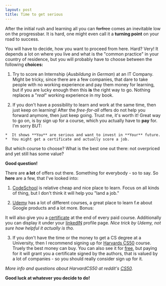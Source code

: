 ```yaml
---
layout: post
title: Time to get serious
---
```


After the initial rush and learning all you can ~~forfree~~ comes an inevitable low on the progressbar. It is hard, one might even call it a **turning point** on your road to success.

You will have to decide, how you want to proceed from here. Hard? Very! It depends a lot on where you live and what is the "common practice" in your country of residence, but you will probably have to choose between the following **choices:**

  1. Try to score an Internship (_Ausbildung in German_) at an IT Company. Might be tricky, since there are a few companies, that dare to take people with no working experience and pay them money for learning, 
  but if you are lucky enough then this **is** the right way to go. Nothing replaces a "_real_" working experience in my book.
                                                
  2. If you don't have a possibility to learn and work at the same time, then just keep on learning! After the _free-for-all_ offers do not help you forward anymore, then just keep going. Trust me, it's worth it! Great way to go on, is by sign up for a course, which you actually have to **pay** for. I'm sorry BUT:
                                                
    *  It shows **You** are serious and want to invest in **Your** future.
    *  You might get a certificate and actually score a job.
                                                
But which course to choose? What is the best one out there: not overpriced and yet still has some value?                                  

**Good question!** 

There are **a lot** of offers out there. Something for everybody - so to say. So **here** are a few, that I've looked into:

 1. [CodeSchool](https://www.codeschool.com/paths) is relative cheap
and nice place to learn. Focus on all kinds of thing, but I don't think it will
help you "land a job."

 2. [Udemy](https://www.udemy.com/courses/) has a lot of different courses, a great place to learn f.e about Google products and a lot more. Bonus: 
 
It will also give you a [certificate](https://i.embed.ly/1/image?url=http%3A%2F%2Fcontent.screencast.com%2Fusers%2FGKlig%2Ffolders%2FJing%2Fmedia%2Fe63cc74a-b053-4fb8-9f1e-1704dea50594%2F00000231.png&key=afea23f29e5a4f63bd166897e3dc72df) at the end of every paid course. Additionally you can display it under your [linkedIN](https://blog.udemy.com/udemy-linkedin-add-to-profile-for-certifications/) profile page. _Nice trick by Udemy, not sure how helpful it actually is tho._
 
 3. If you don't have the time or the money to get a CS degree at a University, then I recommend signing up for [Harvards CS50](https://cs50.harvard.edu/) course. Truely the best money can buy. You can also see it for [free](https://www.edx.org/course/introduction-computer-science-harvardx-cs50x#.VQAswqKfuPV), but paying for it will grant you a certificate signed by the authors, that is valued by a lot of companies - so you should really consider sign up for it.
 

_More info and questions about HarvardCS50 at reddit's [CS50](http://www.reddit.com/r/cs50/)._
     
     
                                                                                                    


**Good luck at whatever you decide to do!**
